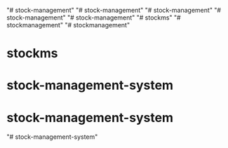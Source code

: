 "# stock-management" 
"# stock-management" 
"# stock-management" 
"# stock-management" 
"# stock-management" 
"# stockms" 
"# stockmanagement" 
"# stockmanagement" 
# stockms
# stock-management-system
# stock-management-system
"# stock-management-system" 
